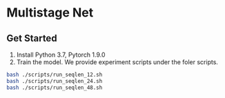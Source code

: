 # Multistage Net

## Get Started
1. Install Python 3.7, Pytorch 1.9.0
2. Train the model. We provide experiment scripts under the foler scripts. 

```bash
bash ./scripts/run_seqlen_12.sh
bash ./scripts/run_seqlen_24.sh
bash ./scripts/run_seqlen_48.sh
```